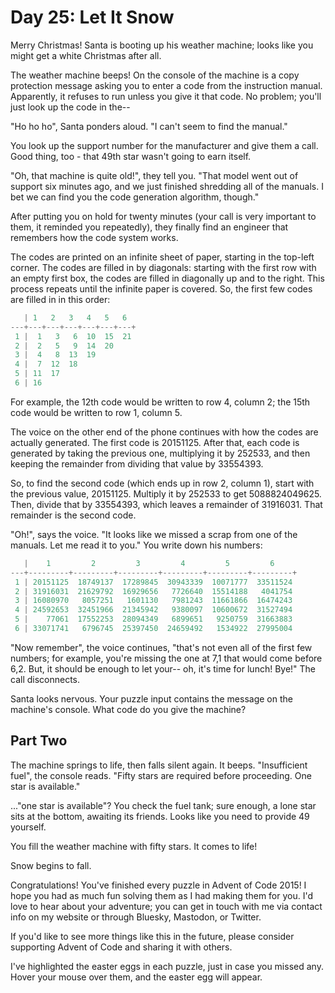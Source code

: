 # Day 25: Let It Snow

Merry Christmas! Santa is booting up his weather machine;
looks like you might get a white Christmas after all.

The weather machine beeps! On the console of the machine is
a copy protection message asking you to enter a code from
the instruction manual. Apparently, it refuses to run unless
you give it that code. No problem; you'll just look up the code in the--

"Ho ho ho", Santa ponders aloud. "I can't seem to find the manual."

You look up the support number for the manufacturer and give them a call.
Good thing, too - that 49th star wasn't going to earn itself.

"Oh, that machine is quite old!", they tell you.
"That model went out of support six minutes ago,
and we just finished shredding all of the manuals.
I bet we can find you the code generation algorithm, though."

After putting you on hold for twenty minutes
(your call is very important to them, it reminded you repeatedly),
they finally find an engineer that remembers how the code system works.

The codes are printed on an infinite sheet of paper,
starting in the top-left corner.
The codes are filled in by diagonals:
starting with the first row with an empty first box,
the codes are filled in diagonally up and to the right.
This process repeats until the infinite paper is covered.
So, the first few codes are filled in in this order:

```scala
   | 1   2   3   4   5   6
---+---+---+---+---+---+---+
 1 |  1   3   6  10  15  21
 2 |  2   5   9  14  20
 3 |  4   8  13  19
 4 |  7  12  18
 5 | 11  17
 6 | 16
```

For example, the 12th code would be written to row 4, column 2;
the 15th code would be written to row 1, column 5.

The voice on the other end of the phone continues with how the
codes are actually generated. The first code is 20151125.
After that, each code is generated by taking the previous one,
multiplying it by 252533, and then keeping the remainder from
dividing that value by 33554393.

So, to find the second code (which ends up in row 2, column 1),
start with the previous value, 20151125. Multiply it by 252533
to get 5088824049625. Then, divide that by 33554393,
which leaves a remainder of 31916031.
That remainder is the second code.

"Oh!", says the voice. "It looks like we missed a scrap from one of the manuals.
Let me read it to you." You write down his numbers:

```scala
   |    1         2         3         4         5         6
---+---------+---------+---------+---------+---------+---------+
 1 | 20151125  18749137  17289845  30943339  10071777  33511524
 2 | 31916031  21629792  16929656   7726640  15514188   4041754
 3 | 16080970   8057251   1601130   7981243  11661866  16474243
 4 | 24592653  32451966  21345942   9380097  10600672  31527494
 5 |    77061  17552253  28094349   6899651   9250759  31663883
 6 | 33071741   6796745  25397450  24659492   1534922  27995004
```

"Now remember", the voice continues,
"that's not even all of the first few numbers;
for example, you're missing the one at 7,1 that would come before 6,2.
But, it should be enough to let your-- oh, it's time for lunch! Bye!"
The call disconnects.

Santa looks nervous.
Your puzzle input contains the message on the machine's console.
What code do you give the machine?

## Part Two

The machine springs to life, then falls silent again. It beeps.
"Insufficient fuel", the console reads.
"Fifty stars are required before proceeding. One star is available."

..."one star is available"? You check the fuel tank;
sure enough, a lone star sits at the bottom, awaiting its friends.
Looks like you need to provide 49 yourself.

You fill the weather machine with fifty stars. It comes to life!

Snow begins to fall.

Congratulations! You've finished every puzzle in Advent of Code 2015!
I hope you had as much fun solving them as I had making them for you.
I'd love to hear about your adventure;
you can get in touch with me via contact info on my website or
through Bluesky, Mastodon, or Twitter.

If you'd like to see more things like this in the future,
please consider supporting Advent of Code and sharing it with others.

I've highlighted the easter eggs in each puzzle, just in case you missed any.
Hover your mouse over them, and the easter egg will appear.
